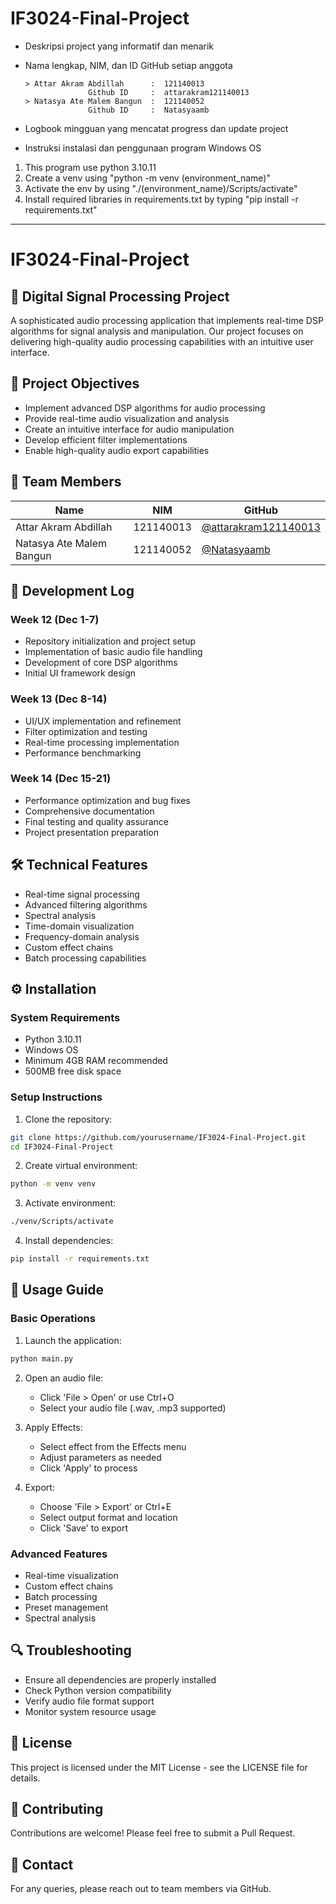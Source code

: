 # IF3024-Final-Project

* Deskripsi project yang informatif dan menarik
  
* Nama lengkap, NIM, dan ID GitHub setiap anggota
  ```
  > Attar Akram Abdillah      :  121140013
                Github ID     :  attarakram121140013 
  > Natasya Ate Malem Bangun  :  121140052
                Github ID     :  Natasyaamb 
  ```
* Logbook mingguan yang mencatat progress dan update project
  
* Instruksi instalasi dan penggunaan program
  Windows OS
1. This program use python 3.10.11
2. Create a venv using "python -m venv (environment_name)"
3. Activate the env by using "./(environment_name)/Scripts/activate"
4. Install required libraries in requirements.txt by typing "pip install -r requirements.txt"



---------------------


# IF3024-Final-Project

## 🎵 Digital Signal Processing Project

A sophisticated audio processing application that implements real-time DSP algorithms for signal analysis and manipulation. Our project focuses on delivering high-quality audio processing capabilities with an intuitive user interface.

## 🎯 Project Objectives
- Implement advanced DSP algorithms for audio processing
- Provide real-time audio visualization and analysis
- Create an intuitive interface for audio manipulation
- Develop efficient filter implementations
- Enable high-quality audio export capabilities

## 👥 Team Members

| Name | NIM | GitHub |
|------|-----|--------|
| Attar Akram Abdillah | 121140013 | [@attarakram121140013](https://github.com/attarakram121140013) |
| Natasya Ate Malem Bangun | 121140052 | [@Natasyaamb](https://github.com/Natasyaamb) |

## 📝 Development Log

### Week 12 (Dec 1-7)
- Repository initialization and project setup
- Implementation of basic audio file handling
- Development of core DSP algorithms
- Initial UI framework design

### Week 13 (Dec 8-14)
- UI/UX implementation and refinement
- Filter optimization and testing
- Real-time processing implementation
- Performance benchmarking

### Week 14 (Dec 15-21)
- Performance optimization and bug fixes
- Comprehensive documentation
- Final testing and quality assurance
- Project presentation preparation

## 🛠️ Technical Features
- Real-time signal processing
- Advanced filtering algorithms
- Spectral analysis
- Time-domain visualization
- Frequency-domain analysis
- Custom effect chains
- Batch processing capabilities

## ⚙️ Installation

### System Requirements
- Python 3.10.11
- Windows OS
- Minimum 4GB RAM recommended
- 500MB free disk space

### Setup Instructions
1. Clone the repository:
```bash
git clone https://github.com/yourusername/IF3024-Final-Project.git
cd IF3024-Final-Project
```

2. Create virtual environment:
```bash
python -m venv venv
```

3. Activate environment:
```bash
./venv/Scripts/activate
```

4. Install dependencies:
```bash
pip install -r requirements.txt
```

## 📖 Usage Guide

### Basic Operations
1. Launch the application:
```bash
python main.py
```

2. Open an audio file:
   - Click 'File > Open' or use Ctrl+O
   - Select your audio file (.wav, .mp3 supported)

3. Apply Effects:
   - Select effect from the Effects menu
   - Adjust parameters as needed
   - Click 'Apply' to process

4. Export:
   - Choose 'File > Export' or Ctrl+E
   - Select output format and location
   - Click 'Save' to export

### Advanced Features
- Real-time visualization
- Custom effect chains
- Batch processing
- Preset management
- Spectral analysis

## 🔍 Troubleshooting
- Ensure all dependencies are properly installed
- Check Python version compatibility
- Verify audio file format support
- Monitor system resource usage

## 📄 License
This project is licensed under the MIT License - see the LICENSE file for details.

## 🤝 Contributing
Contributions are welcome! Please feel free to submit a Pull Request.

## 📧 Contact
For any queries, please reach out to team members via GitHub.
